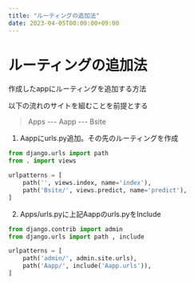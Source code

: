 ```yaml
---
title: "ルーティングの追加法"
date: 2023-04-05T00:00:00+09:00
---
```

# ルーティングの追加法

作成したappにルーティングを追加する方法

以下の流れのサイトを組むことを前提とする
 > Apps --- Aapp --- Bsite

1. Aappにurls.py追加。その先のルーティングを作成
``` python
from django.urls import path
from . import views

urlpatterns = [
    path('', views.index, name='index'),
    path('Bsite/', views.predict, name='predict'),
]
```
2. Apps/urls.pyに上記Aappのurls.pyをInclude
``` python
from django.contrib import admin
from django.urls import path , include

urlpatterns = [
    path('admin/', admin.site.urls),
    path('Aapp/', include('Aapp.urls')),
]
```